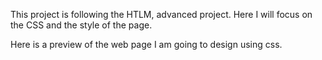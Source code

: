 This project is following the HTLM, advanced project. Here I will focus on the CSS and the style of the page. 

Here is a preview of the web page I am going to design using css.

